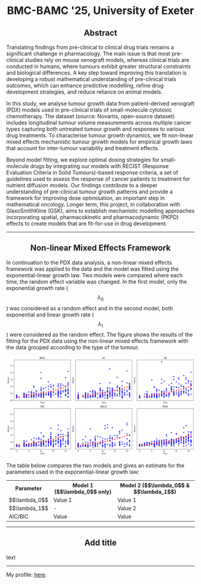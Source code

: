 <script type="text/javascript" async
  src="https://cdnjs.cloudflare.com/ajax/libs/mathjax/2.7.7/MathJax.js?config=TeX-MML-AM_CHTML">
</script>
<script type="text/x-mathjax-config">
  MathJax.Hub.Config({
    tex2jax: {
      inlineMath: [['$','$'], ['\\(','\\)']],
      displayMath: [['$$','$$']],
      processEscapes: true,
      skipTags: ['script', 'noscript', 'style', 'textarea', 'pre']
    }
  });
</script>

&nbsp;

<h1 style="text-align: center;"> BMC-BAMC '25, University of Exeter </h1>

<h2 style="text-align: center;"> Abstract </h2>

Translating findings from pre-clinical to clinical drug trials remains a significant challenge in pharmacology. The main issue is that most pre-clinical studies rely on mouse xenograft models, whereas clinical trials are conducted in humans, where tumours exhibit greater structural constraints and biological differences. A key step toward improving this translation is developing a robust mathematical understanding of pre-clinical trials outcomes, which can enhance predictive modelling, refine drug development strategies, and reduce reliance on animal models.
 
In this study, we analyse tumour growth data from patient-derived xenograft (PDX) models used in pre-clinical trials of small-molecule cytotoxic chemotherapy. The dataset (source: Novartis, open-source dataset) includes longitudinal tumour volume measurements across multiple cancer types capturing both untreated tumour growth and responses to various drug treatments. To characterise tumour growth dynamics, we fit non-linear mixed effects mechanistic tumour growth models for empirical growth laws that account for inter-tumour variability and treatment effects.
 
Beyond model fitting, we explore optimal dosing strategies for small-molecule drugs by integrating our models with RECIST (Response Evaluation Criteria in Solid Tumours)-based response criteria, a set of guidelines used to assess the response of cancer patients to treatment for nutrient diffusion models. Our findings contribute to a deeper understanding of pre-clinical tumour growth patterns and provide a framework for improving dose optimisation, an important step in mathematical oncology. Longer term, this project, in collaboration with GlaxoSmithKline (GSK), aims to establish mechanistic modelling approaches incorporating spatial, pharmacokinetic and pharmacodynamic (PKPD) effects to create models that are fit-for-use in drug development.


---

<h2 style="text-align: center;"> Non-linear Mixed Effects Framework </h2>

In continuation to the PDX data analysis, a non-linear mixed effects framework was applied to the data and the model was fitted using the exponential-linear growth law. Two models were compared where each time, the random effect variable was changed. In the first model, only the exponential growth rate ($$\lambda_0$$) was considered as a random effect and in the second model, both exponential and linear growth rate ($$\lambda_1$$) were considered as the random effect. The figure shows the results of the fitting for the PDX data using the non-linear mixed effects framework with the data grouped according to the type of the tumour. 

<p align="center">
<img src="NLME_Fit_Highres.png">
</p>

The table below compares the two models and gives an estimate for the parameters used in the exponential-linear growth law: 

<table align="center">
<tr><th>Parameter</th><th>Model 1 ($$\lambda_0$$ only)</th><th>Model 2 ($$\lambda_0$$ & $$\lambda_1$$)</th></tr>
<tr><td>$$\lambda_0$$</td><td>Value 1</td><td>Value 1</td></tr>
<tr><td>$$\lambda_1$$</td><td>-</td><td>Value 2</td></tr>
<tr><td>AIC/BIC</td><td>Value</td><td>Value</td></tr>
</table>

---

<h2 style="text-align: center;"> Add title </h2>

text
 
 ---

 My profile: [here](https://www.surrey.ac.uk/people/esha-joshi).
